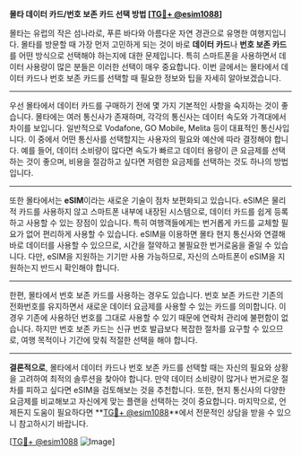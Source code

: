 **몰타 데이터 카드/번호 보존 카드 선택 방법 [[TG💪+ @esim1088](https://t.me/s/esim1088)]**

몰타는 유럽의 작은 섬나라로, 푸른 바다와 아름다운 자연 경관으로 유명한 여행지입니다. 몰타를 방문할 때 가장 먼저 고민하게 되는 것이 바로 **데이터 카드**나 **번호 보존 카드**를 어떤 방식으로 선택해야 하는지에 대한 문제입니다. 특히 스마트폰을 사용하면서 데이터 사용량이 많은 분들은 이러한 선택이 매우 중요합니다. 이번 글에서는 몰타에서 데이터 카드나 번호 보존 카드를 선택할 때 필요한 정보와 팁을 자세히 알아보겠습니다.

---

우선 몰타에서 데이터 카드를 구매하기 전에 몇 가지 기본적인 사항을 숙지하는 것이 좋습니다. 몰타에는 여러 통신사가 존재하며, 각각의 통신사는 데이터 속도와 가격대에서 차이를 보입니다. 일반적으로 Vodafone, GO Mobile, Melita 등이 대표적인 통신사입니다. 이 중에서 어떤 통신사를 선택할지는 사용자의 필요와 예산에 따라 결정해야 합니다. 예를 들어, 데이터 소비량이 많다면 속도가 빠르고 데이터 용량이 큰 요금제를 선택하는 것이 좋으며, 비용을 절감하고 싶다면 저렴한 요금제를 선택하는 것도 하나의 방법입니다.

---

또한 몰타에서는 **eSIM**이라는 새로운 기술이 점차 보편화되고 있습니다. eSIM은 물리적 카드를 사용하지 않고 스마트폰 내부에 내장된 시스템으로, 데이터 카드를 쉽게 등록하고 사용할 수 있는 장점이 있습니다. 특히 여행객들에게는 번거롭게 카드를 교체할 필요가 없어 편리하게 사용할 수 있습니다. eSIM을 이용하면 몰타 현지 통신사와 연결해 바로 데이터를 사용할 수 있으므로, 시간을 절약하고 불필요한 번거로움을 줄일 수 있습니다. 다만, eSIM을 지원하는 기기만 사용 가능하므로, 자신의 스마트폰이 eSIM을 지원하는지 반드시 확인해야 합니다.

---

한편, 몰타에서 번호 보존 카드를 사용하는 경우도 있습니다. 번호 보존 카드란 기존의 전화번호를 유지하면서 새로운 데이터 요금제를 사용할 수 있는 카드를 의미합니다. 이 경우 기존에 사용하던 번호를 그대로 사용할 수 있기 때문에 연락처 관리에 불편함이 없습니다. 하지만 번호 보존 카드는 신규 번호 발급보다 복잡한 절차를 요구할 수 있으므로, 여행 목적이나 기간에 맞춰 적절한 선택을 해야 합니다.

---

**결론적으로**, 몰타에서 데이터 카드나 번호 보존 카드를 선택할 때는 자신의 필요와 상황을 고려하여 최적의 솔루션을 찾아야 합니다. 만약 데이터 소비량이 많거나 번거로운 절차를 피하고 싶다면 eSIM을 검토해보는 것을 추천합니다. 또한, 현지 통신사의 다양한 요금제를 비교해보고 자신에게 맞는 플랜을 선택하는 것이 중요합니다. 마지막으로, 언제든지 도움이 필요하다면 **[TG💪+ @esim1088](https://t.me/s/esim1088)**에서 전문적인 상담을 받을 수 있으니 참고하시기 바랍니다.

[[TG💪+ @esim1088](https://t.me/s/esim1088) ![Image](https://i.postimg.cc/Y0z9fWf4/image.png)]
